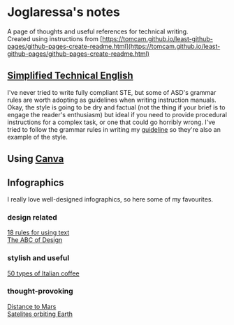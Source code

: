 # Joglaressa's notes

A page of thoughts and useful references for technical writing. </br>
Created using instructions from [https://tomcam.github.io/least-github-pages/github-pages-create-readme.html](https://tomcam.github.io/least-github-pages/github-pages-create-readme.html)

## [Simplified Technical English](https://www.asd-ste100.org/)
I've never tried to write fully compliant STE, but some of ASD's grammar rules are worth adopting as guidelines when writing instruction manuals. Okay, the style is going to be dry and factual (not the thing if your brief is to engage the reader's enthusiasm) but ideal if you need to provide procedural instructions for a complex task, or one that could go horribly wrong. 
I've tried to follow the grammar rules in writing my [guideline](/docs/notes-on-ste.md) so they're also an example of the style.

## Using [Canva](https://www.canva.com/)


## Infographics
I really love well-designed infographics, so here some of my favourites.

### design related
[18 rules for using text](https://thevisualcommunicationguy.com/2014/07/01/18-rules-for-using-text/) </br>
[The ABC of Design](https://www.designmantic.com/blog/infographics/abc-of-design/) 

### stylish and useful
[50 types of Italian coffee](https://www.charmingitaly.com/different-types-of-italian-coffee/#) 

### thought-provoking
[Distance to Mars](https://web.archive.org/web/20130408190635/http://distancetomars.com/)</br>
[Satelites orbiting Earth](https://www.flickr.com/photos/michaelpaukner/4314987544/sizes/o/in/set-72157622340623679/) 

